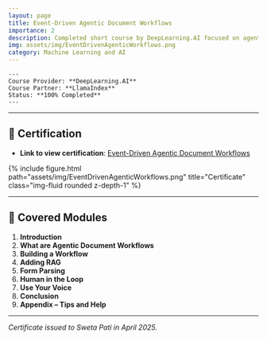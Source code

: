 ```yaml
---
layout: page
title: Event-Driven Agentic Document Workflows
importance: 2
description: Completed short course by DeepLearning.AI focused on agentic workflows for automating document processing using RAG and human-in-the-loop strategies.
img: assets/img/EventDrivenAgenticWorkflows.png
category: Machine Learning and AI
---
```


    ---
    Course Provider: **DeepLearning.AI**  
    Course Partner: **LlamaIndex**  
    Status: **100% Completed**  
    ---

---

## **📜 Certification**
- **Link to view certification**: <a href="https://learn.deeplearning.ai/accomplishments/81a0e776-b457-4584-853d-1cf8023b81e1?usp=sharing" target="_blank">Event-Driven Agentic Document Workflows</a>

{% include figure.html path="assets/img/EventDrivenAgenticWorkflows.png" title="Certificate" class="img-fluid rounded z-depth-1" %}

---

## 📘 **Covered Modules**

1. **Introduction**  
2. **What are Agentic Document Workflows**
3. **Building a Workflow**
4. **Adding RAG**
5. **Form Parsing**  
6. **Human in the Loop**  
7. **Use Your Voice**
8. **Conclusion**
9. **Appendix – Tips and Help**

---

*Certificate issued to Sweta Pati in April 2025.*
